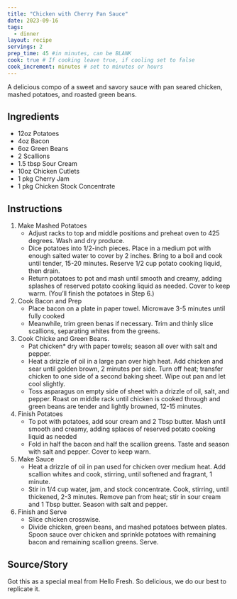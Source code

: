 ```yaml
---
title: "Chicken with Cherry Pan Sauce"
date: 2023-09-16
tags: 
  - dinner
layout: recipe
servings: 2
prep_time: 45 #in minutes, can be BLANK
cook: true # If cooking leave true, if cooling set to false
cook_increment: minutes # set to minutes or hours
---
```


A delicious compo of a sweet and savory sauce with pan seared chicken, mashed potatoes, and roasted green beans.

## Ingredients

- 12oz Potatoes
- 4oz Bacon
- 6oz Green Beans
- 2 Scallions
- 1.5 tbsp Sour Cream
- 10oz Chicken Cutlets
- 1 pkg Cherry Jam
- 1 pkg Chicken Stock Concentrate

## Instructions

1. Make Mashed Potatoes
    -  Adjust racks to top and middle positions and preheat oven to 425 degrees. Wash and dry produce.
    - Dice potatoes into 1/2-inch pieces. Place in a medium pot with enough salted water to cover by 2 inches. Bring to a boil and cook until tender, 15-20 minutes. Reserve 1/2 cup potato cooking liquid, then drain.
    - Return potatoes to pot and mash until smooth and creamy, adding splashes of reserved potato cooking liquid as needed. Cover to keep warm. (You’ll finish the potatoes in Step 6.)
2. Cook Bacon and Prep
    - Place bacon on a plate in paper towel.  Microwave 3-5 minutes until fully cooked
    - Meanwhile, trim green benas if necessary.  Trim and thinly slice scallions, separating whites from the greens.
3. Cook Chicke and Green Beans.
    - Pat chicken* dry with paper towels; season all over with salt and pepper.
    - Heat a drizzle of oil in a large pan over high heat. Add chicken and sear until golden brown, 2 minutes per side. Turn off heat; transfer chicken to one side of a second baking sheet. Wipe out pan and let cool slightly.
    - Toss asparagus on empty side of sheet with a drizzle of oil, salt, and pepper. Roast on middle rack until chicken is cooked through and green beans are tender and lightly browned, 12-15 minutes.
4. Finish Potatoes
    - To pot with potatoes, add sour cream and 2 Tbsp butter.  Mash until smooth and creamy, adding splaces of reserved potato cooking liquid as needed
    - Fold in half the bacon and half the scallion greens.  Taste and season with salt and pepper.  Cover to keep warn.
5. Make Sauce
    - Heat a drizzle of oil in pan used for chicken over medium heat. Add scallion whites and cook, stirring, until softened and fragrant, 1 minute. 
    - Stir in 1/4 cup water, jam, and stock concentrate. Cook, stirring, until thickened, 2-3 minutes. Remove pan from heat; stir in sour cream and 1 Tbsp butter. Season with salt and pepper.
6. Finish and Serve
    - Slice chicken crosswise.
    - Divide chicken, green beans, and mashed potatoes between plates. Spoon sauce over chicken and sprinkle potatoes with remaining bacon and remaining scallion greens. Serve.

## Source/Story

Got this as a special meal from Hello Fresh.  So delicious, we do our best to replicate it.